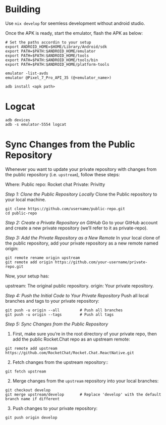 # Building
Use `nix develop` for seemless development without android studio.

Once the APK is ready, start the emulator, flash the APK as below:

```
# Set the paths accordin to your setup
export ANDROID_HOME=$HOME/Library/Android/sdk
export PATH=$PATH:$ANDROID_HOME/emulator
export PATH=$PATH:$ANDROID_HOME/tools
export PATH=$PATH:$ANDROID_HOME/tools/bin
export PATH=$PATH:$ANDROID_HOME/platform-tools

emulator -list-avds
emulator @Pixel_7_Pro_API_35 (@<emulator_name>)

adb install <apk path>
```
# Logcat

```
adb devices
adb -s emulator-5554 logcat
```

# Sync Changes from the Public Repository
Whenever you want to update your private repository with changes from the public repository (i.e. `upstream`), follow these steps:

Where: 
Public repo: Rocket chat
Private: Privitty

*Step 1: Clone the Public Repository Locally*
Clone the Public repository to your local machine.

```
git clone https://github.com/username/public-repo.git
cd public-repo
```

*Step 2: Create a Private Repository on GitHub*
Go to your GitHub account and create a new private repository (we’ll refer to it as private-repo).

*Step 3: Add the Private Repository as a New Remote*
In your local clone of the public repository, add your private repository as a new remote named origin:

```
git remote rename origin upstream
git remote add origin https://github.com/your-username/private-repo.git
```

Now, your setup has:

upstream: The original public repository.
origin: Your private repository.

*Step 4: Push the Initial Code to Your Private Repository*
Push all local branches and tags to your private repository:

```
git push -u origin --all         # Push all branches
git push -u origin --tags        # Push all tags
```
*Step 5: Sync Changes from the Public Repository*

1. First, make sure you’re in the root directory of your private repo, then add the public Rocket.Chat repo as an upstream remote:
```
git remote add upstream https://github.com/RocketChat/Rocket.Chat.ReactNative.git
```

2. Fetch changes from the upstream repository::
```
git fetch upstream
```

2. Merge changes from the `upstream` repository into your local branches:

```
git checkout develop
git merge upstream/develop       # Replace 'develop' with the default branch name if different
```

3. Push changes to your private repository:

```
git push origin develop
```

